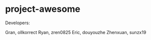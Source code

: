 # project-awesome



Developers:

Gran, ollkorrect
Ryan, zren0825
Eric, douyouzhe
Zhenxuan, sunzx19

